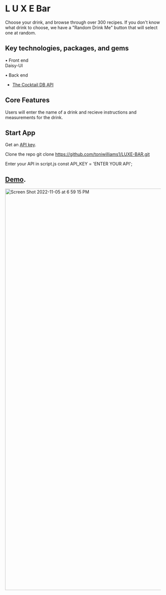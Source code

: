 # L U X E Bar 

Choose your drink, and browse through over 300 recipes.  If you don't know what drink to choose, we have a "Random Drink Me" button that will select one at random. 

## Key technologies, packages, and gems

• Front end <br>
Daisy-UI

• Back end <br>
 - [The Cocktail DB API](https://www.thecocktaildb.com/)

## Core Features
 Users will enter the name of a drink and recieve instructions and measurements for the drink.

## Start App
Get an [API key](https://www.thecocktaildb.com/).

Clone the repo git clone https://github.com/toniwilliams1/LUXE-BAR.git

Enter your API in script.js const API_KEY = 'ENTER YOUR API';

## [Demo](https://luxebar.netlify.app/).

<img width="1300" alt="Screen Shot 2022-11-05 at 6 59 15 PM" src="https://user-images.githubusercontent.com/100317017/200144572-3ae0bdbd-ac54-4483-a0ce-d463ceb8958b.png">





